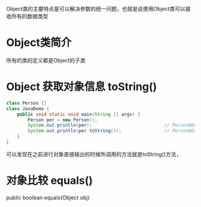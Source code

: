 Object类的主要特点是可以解决参数的统一问题，也就是说使用Object类可以接收所有的数据类型

# Object类简介
所有的类的定义都是Object的子类

# Object 获取对象信息 toString()
```java
class Person {}
class JavaDemo {
    public void static void main(String [] args) {
        Person per = new Person();
        System.out.println(per);                           // Person@6dle7682
        System.out.println(per.toString());                // Person@6dle7682
    }
}
```
可以发现在之前进行对象直接输出的时候所调用的方法就是toString()方法，
 
# 对象比较 equals()
public boolean equals(Object obj)


